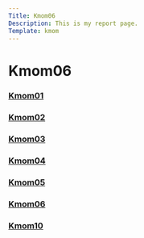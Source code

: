 ```yaml
---
Title: Kmom06
Description: This is my report page.
Template: kmom
---
```


 Kmom06
==========================

<div class="kmom-links">
 <a href="Kmom01"><h3>Kmom01</h3>

 <a href="Kmom02"><h3>Kmom02</h3>

 <a href="Kmom03"><h3>Kmom03</h3>

 <a href="Kmom04"><h3>Kmom04</h3>

 <a href="Kmom05"><h3>Kmom05</h3>

 <a href="Kmom06"><h3>Kmom06</h3>

 <a href="Kmom10"><h3>Kmom10</h3>
</div>

<div class="kmom-text">












</div>
